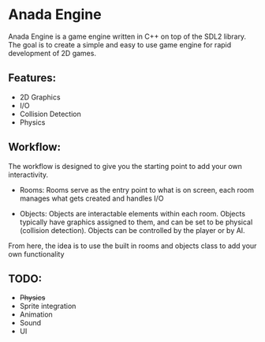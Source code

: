 # Anada Engine
Anada Engine is a game engine written in C++ on top of the SDL2 library. The goal is to create a simple and easy to use game engine for rapid development of 2D games.
## Features:
- 2D Graphics
- I/O
- Collision Detection
- Physics


## Workflow:
The workflow is designed to give you the starting point to add your own interactivity.

- Rooms:
	 Rooms serve as the entry point to what is on screen, each room manages what gets created and handles I/O

- Objects:
	 Objects are interactable elements within each room. Objects typically have graphics assigned to them, and can be set to be physical (collision detection). Objects can be controlled by the player or by AI.

From here, the idea is to use the built in rooms and objects class to add your own functionality

## TODO:
- ~~Physics~~
- Sprite integration
- Animation
- Sound
- UI

